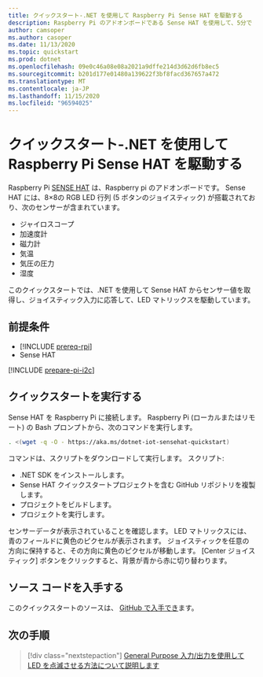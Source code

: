 ```yaml
---
title: クイックスタート-.NET を使用して Raspberry Pi Sense HAT を駆動する
description: Raspberry Pi のアドオンボードである Sense HAT を使用して、5分で .NET IoT ライブラリを使い始めることができます。
author: camsoper
ms.author: casoper
ms.date: 11/13/2020
ms.topic: quickstart
ms.prod: dotnet
ms.openlocfilehash: 09e0c46a08e08a2021a9dffe214d3d62d6fb8ec5
ms.sourcegitcommit: b201d177e01480a139622f3bf8facd367657a472
ms.translationtype: MT
ms.contentlocale: ja-JP
ms.lasthandoff: 11/15/2020
ms.locfileid: "96594025"
---
```

# <a name="quickstart---use-net-to-drive-a-raspberry-pi-sense-hat"></a>クイックスタート-.NET を使用して Raspberry Pi Sense HAT を駆動する

Raspberry Pi [SENSE HAT](https://www.raspberrypi.org/products/sense-hat/) <span class="docon docon-navigate-external x-hidden-focus"></span> は、Raspberry pi のアドオンボードです。 Sense HAT には、8×8の RGB LED 行列 (5 ボタンのジョイスティック) が搭載されており、次のセンサーが含まれています。

- ジャイロスコープ
- 加速度計
- 磁力計
- 気温
- 気圧の圧力
- 湿度

このクイックスタートでは、.NET を使用して Sense HAT からセンサー値を取得し、ジョイスティック入力に応答して、LED マトリックスを駆動しています。

## <a name="prerequisites"></a>前提条件

- [!INCLUDE [prereq-rpi](../includes/prereq-rpi.md)]
- Sense HAT

[!INCLUDE [prepare-pi-i2c](../includes/prepare-pi-i2c.md)]

## <a name="run-the-quickstart"></a>クイックスタートを実行する

Sense HAT を Raspberry Pi に接続します。 Raspberry Pi (ローカルまたはリモート) の Bash プロンプトから、次のコマンドを実行します。

```bash
. <(wget -q -O - https://aka.ms/dotnet-iot-sensehat-quickstart)
```

コマンドは、スクリプトをダウンロードして実行します。 スクリプト:

- .NET SDK をインストールします。
- Sense HAT クイックスタートプロジェクトを含む GitHub リポジトリを複製します。
- プロジェクトをビルドします。
- プロジェクトを実行します。

センサーデータが表示されていることを確認します。 LED マトリックスには、青のフィールドに黄色のピクセルが表示されます。 ジョイスティックを任意の方向に保持すると、その方向に黄色のピクセルが移動します。 [Center ジョイスティック] ボタンをクリックすると、背景が青から赤に切り替わります。

## <a name="get-the-source-code"></a>ソース コードを入手する

このクイックスタートのソースは、 [GitHub で入手でき](https://github.com/MicrosoftDocs/dotnet-iot-assets/tree/master/quickstarts/SenseHat.Quickstart)ます。 <span class="docon docon-navigate-external x-hidden-focus"></span>

## <a name="next-steps"></a>次の手順

> [!div class="nextstepaction"]
> [General Purpose 入力/出力を使用して LED を点滅させる方法について説明します](../tutorials/blink-led.md)
